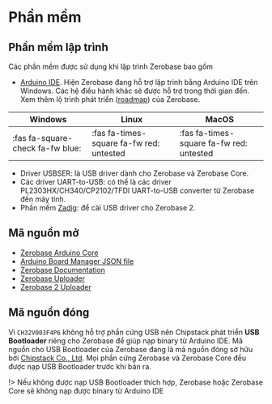 <br>
<br>
<br>

# Phần mềm

## Phần mềm lập trình

Các phần mềm được sử dụng khi lập trình Zerobase bao gồm
- [Arduino IDE](https://www.arduino.cc/en/software). Hiện Zerobase đang hỗ trợ lập trình bằng Arduino IDE trên Windows. Các hệ điều hành khác sẽ được hỗ trợ trong thời gian đến. Xem thêm lộ trình phát triển ([roadmap](vi/introduction/roadmap.md)) của Zerobase.

| Windows | Linux | MacOS |
|---------|-------|-------|
| :fas fa-square-check fa-fw blue: | :fas fa-times-square fa-fw red: untested | :fas fa-times-square fa-fw red: untested |

- Driver USBSER: là USB driver dành cho Zerobase và Zerobase Core.
- Các driver UART-to-USB: có thể là các driver PL2303HX/CH340/CP2102/TFDI UART-to-USB converter từ Zerobase đến máy tính.
- Phần mềm [Zadig](https://zadig.akeo.ie/): để cài USB driver cho Zerobase 2.

## Mã nguồn mở

- [Zerobase Arduino Core](https://github.com/ChipstackLTD/Zerobase)
- [Arduino Board Manager JSON file](https://github.com/ChipstackLTD/zerobase-board-manager)
- [Zerobase Documentation](https://github.com/ChipstackLTD/zerobase-docs)
- [Zerobase Uploader](https://github.com/ChipstackLTD/zerobase-minichlink)
- [Zerobase 2 Uploader](https://github.com/ChipstackLTD/zerobase-wchisp)

## Mã nguồn đóng

Vì `CH32V003F4P6` không hỗ trợ phần cứng USB nên Chipstack phát triển **USB Bootloader** riêng cho Zerobase để giúp nạp binary từ Arduino IDE. Mã nguồn cho USB Bootloader của Zerobase đang là mã nguồn đóng sở hữu bởi [Chipstack Co., Ltd](https://chipstack.vn). Mọi phần cứng Zerobase và Zerobase Core đều được nạp USB Bootloader trước khi bán ra.

!> Nếu không được nạp USB Bootloader thích hợp, Zerobase hoặc Zerobase Core sẽ không nạp được binary từ Arduino IDE